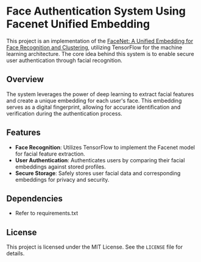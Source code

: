 # Face Authentication System Using Facenet Unified Embedding

This project is an implementation of the [FaceNet: A Unified Embedding for Face Recognition and Clustering](https://arxiv.org/pdf/1503.03832.pdf), utilizing TensorFlow for the machine learning architecture. The core idea behind this system is to enable secure user authentication through facial recognition.

## Overview

The system leverages the power of deep learning to extract facial features and create a unique embedding for each user's face. This embedding serves as a digital fingerprint, allowing for accurate identification and verification during the authentication process.

## Features

- **Face Recognition**: Utilizes TensorFlow to implement the Facenet model for facial feature extraction.
- **User Authentication**: Authenticates users by comparing their facial embeddings against stored profiles.
- **Secure Storage**: Safely stores user facial data and corresponding embeddings for privacy and security.

## Dependencies
- Refer to requirements.txt 

## License
This project is licensed under the MIT License. See the `LICENSE` file for details.

